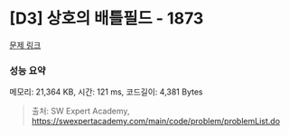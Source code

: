 # [D3] 상호의 배틀필드 - 1873 

[문제 링크](https://swexpertacademy.com/main/code/problem/problemDetail.do?contestProbId=AV5LyE7KD2ADFAXc) 

### 성능 요약

메모리: 21,364 KB, 시간: 121 ms, 코드길이: 4,381 Bytes



> 출처: SW Expert Academy, https://swexpertacademy.com/main/code/problem/problemList.do